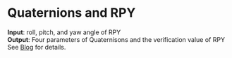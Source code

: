 # Quaternions and RPY
**Input**: roll, pitch, and yaw angle of RPY  
**Output**: Four parameters of Quaternisons and the verification value of RPY  
See [Blog](https://www.cnblogs.com/21207-iHome/p/6894128.html) for details.
